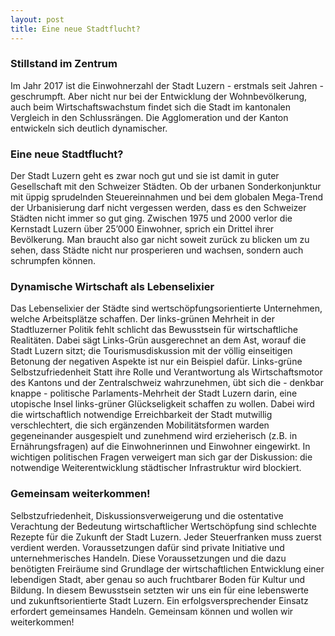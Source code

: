 ```yaml
---
layout: post
title: Eine neue Stadtflucht?
---
```


### Stillstand im Zentrum
Im Jahr 2017 ist die Einwohnerzahl der Stadt Luzern - erstmals seit Jahren - geschrumpft. Aber nicht nur bei der Entwicklung der Wohnbevölkerung, auch beim Wirtschaftswachstum findet sich die Stadt im kantonalen Vergleich in den Schlussrängen. Die Agglomeration und der Kanton entwickeln sich deutlich dynamischer.

### Eine neue Stadtflucht?
Der Stadt Luzern geht es zwar noch gut und sie ist damit in guter Gesellschaft mit den Schweizer Städten. Ob der urbanen Sonderkonjunktur mit üppig sprudelnden Steuereinnahmen und bei dem globalen Mega-Trend der Urbanisierung darf nicht vergessen werden, dass es den Schweizer Städten nicht immer so gut ging. Zwischen 1975 und 2000 verlor die Kernstadt Luzern über 25’000 Einwohner, sprich ein Drittel ihrer Bevölkerung. Man braucht also gar nicht soweit zurück zu blicken um zu sehen, dass Städte nicht nur prosperieren und wachsen, sondern auch schrumpfen können.

### Dynamische Wirtschaft als Lebenselixier
Das Lebenselixier der Städte sind wertschöpfungsorientierte Unternehmen, welche Arbeitsplätze schaffen. Der links-grünen Mehrheit in der Stadtluzerner Politik fehlt schlicht das Bewusstsein für wirtschaftliche Realitäten. Dabei sägt Links-Grün ausgerechnet an dem Ast, worauf die Stadt Luzern sitzt; die Tourismusdiskussion mit der völlig einseitigen Betonung der negativen Aspekte ist nur ein Beispiel dafür.
Links-grüne Selbstzufriedenheit
Statt ihre Rolle und Verantwortung als Wirtschaftsmotor des Kantons und der Zentralschweiz wahrzunehmen, übt sich die - denkbar knappe - politische Parlaments-Mehrheit der Stadt Luzern  darin, eine utopische Insel links-grüner Glückseligkeit schaffen zu wollen. Dabei wird die wirtschaftlich notwendige Erreichbarkeit der Stadt mutwillig verschlechtert, die sich ergänzenden Mobilitätsformen warden gegeneinander ausgespielt und zunehmend wird erzieherisch (z.B. in Ernährungsfragen) auf die Einwohnerinnen und Einwohner eingewirkt. In wichtigen politischen Fragen verweigert man sich gar der Diskussion: die notwendige Weiterentwicklung städtischer Infrastruktur wird blockiert.

### Gemeinsam weiterkommen!
Selbstzufriedenheit, Diskussionsverweigerung und die ostentative Verachtung der Bedeutung wirtschaftlicher Wertschöpfung sind schlechte Rezepte für die Zukunft der Stadt Luzern. Jeder Steuerfranken muss zuerst verdient werden.  Voraussetzungen dafür sind private Initiative und unternehmerisches Handeln. Diese Voraussetzungen und die dazu benötigten Freiräume sind Grundlage der wirtschaftlichen Entwicklung einer lebendigen Stadt, aber genau so auch fruchtbarer Boden für Kultur und Bildung. In diesem Bewusstsein setzten wir uns ein für eine lebenswerte und zukunftsorientierte Stadt Luzern. Ein erfolgsversprechender Einsatz erfordert gemeinsames Handeln. Gemeinsam können und wollen wir weiterkommen!